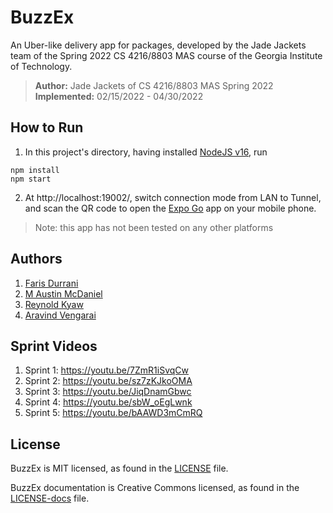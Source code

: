 # BuzzEx

An Uber-like delivery app for packages, developed by the Jade Jackets team of the Spring 2022 CS 4216/8803 MAS course of the Georgia Institute of Technology.

> **Author:** Jade Jackets of CS 4216/8803 MAS Spring 2022 <br/>  **Implemented:** 02/15/2022 - 04/30/2022 <br/> 

## How to Run

1. In this project's directory, having installed [NodeJS v16](https://nodejs.org/en/), run

```
npm install
npm start
```

2. At http://localhost:19002/, switch connection mode from LAN to Tunnel, and scan the QR code to open the [Expo Go](https://expo.dev/tools) app on your mobile phone.

> Note: this app has not been tested on any other platforms

## Authors

1. [Faris Durrani](https://github.com/farisdurrani/)
2. [M Austin McDaniel](https://github.com/Austinmc41)
3. [Reynold Kyaw](https://github.com/mkyaw6)
4. [Aravind Vengarai](https://github.com/AravindVengarai)

## Sprint Videos

1. Sprint 1: https://youtu.be/7ZmR1iSvqCw
2. Sprint 2: https://youtu.be/sz7zKJkoOMA
3. Sprint 3: https://youtu.be/JiqDnamGbwc
4. Sprint 4: https://youtu.be/sbW_oEgLwnk
5. Sprint 5: https://youtu.be/bAAWD3mCmRQ

## License

BuzzEx is MIT licensed, as found in the [LICENSE](./LICENSE) file.

BuzzEx documentation is Creative Commons licensed, as found in the [LICENSE-docs](./LICENSE-docs) file.

